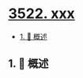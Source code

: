 # [3522. xxx](https://github.com/Tdahuyou/TNotes.leetcode/tree/main/notes/3522.%20xxx)

<!-- region:toc -->

- [1. 📝 概述](#1--概述)

<!-- endregion:toc -->

## 1. 📝 概述
